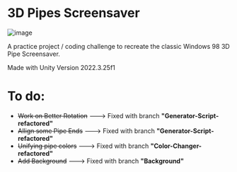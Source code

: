 # 3D Pipes Screensaver
![image](https://github.com/DatenLauch/3D-Pipes-Screensaver/assets/103434272/a98565a4-ddd5-4823-b407-65202b9ce5bc)

A practice project / coding challenge to recreate the classic Windows 98 3D Pipe Screensaver.

Made with Unity Version 2022.3.25f1
# To do:

* ~~Work on Better Rotation~~ ---> Fixed with branch **"Generator-Script-refactored"**
* ~~Allign some Pipe Ends~~ ---> Fixed with branch **"Generator-Script-refactored"**
* ~~Unifying pipe colors~~ ---> Fixed with branch **"Color-Changer-refactored"**
* ~~Add Background~~ ---> Fixed with branch **"Background"**


